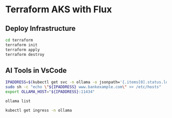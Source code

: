 # Terraform AKS with Flux

## Deploy Infrastructure

```bash
cd terraform
terraform init
terraform apply
terraform destroy
```

## AI Tools in VsCode

```bash
IPADDRESS=$(kubectl get svc -n ollama -o jsonpath='{.items[0].status.loadBalancer.ingress[0].ip}')
sudo sh -c "echo \"${IPADDRESS} www.bankexample.com\" >> /etc/hosts"
export OLLAMA_HOST="${IPADDRESS}:11434"

ollama list
```

```bash
kubectl get ingress -n ollama
```
